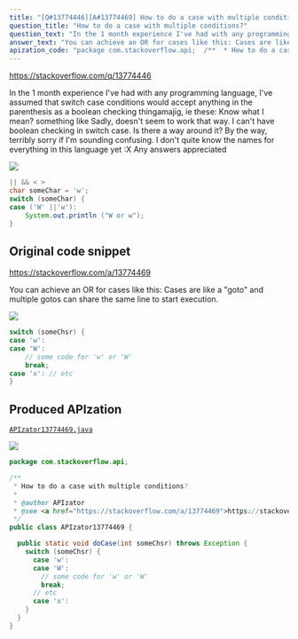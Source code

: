 ```yaml
---
title: "[Q#13774446][A#13774469] How to do a case with multiple conditions?"
question_title: "How to do a case with multiple conditions?"
question_text: "In the 1 month experience I've had with any programming language, I've assumed that switch case conditions would accept anything in the parenthesis as a boolean checking thingamajig, ie these: Know what I mean? something like Sadly, doesn't seem to work that way. I can't have boolean checking in switch case. Is there a way around it? By the way, terribly sorry if I'm sounding confusing. I don't quite know the names for everything in this language yet :X Any answers appreciated"
answer_text: "You can achieve an OR for cases like this: Cases are like a \"goto\" and multiple gotos can share the same line to start execution."
apization_code: "package com.stackoverflow.api;  /**  * How to do a case with multiple conditions?  *  * @author APIzator  * @see <a href=\"https://stackoverflow.com/a/13774469\">https://stackoverflow.com/a/13774469</a>  */ public class APIzator13774469 {    public static void doCase(int someChsr) throws Exception {     switch (someChsr) {       case 'w':       case 'W':         // some code for 'w' or 'W'         break;       // etc       case 'x':     }   } }"
---
```


https://stackoverflow.com/q/13774446

In the 1 month experience I&#x27;ve had with any programming language, I&#x27;ve assumed that switch case conditions would accept anything in the parenthesis as a boolean checking thingamajig, ie
these:
Know what I mean?
something like
Sadly, doesn&#x27;t seem to work that way. I can&#x27;t have boolean checking in switch case.
Is there a way around it?
By the way, terribly sorry if I&#x27;m sounding confusing. I don&#x27;t quite know the names for everything in this language yet :X
Any answers appreciated


<div class="code-logo"><img src="/stackoverflow.png" /></div>

```java
|| && < >
char someChar = 'w';
switch (someChar) {
case ('W' ||'w'):
    System.out.println ("W or w");
}
```


## Original code snippet

https://stackoverflow.com/a/13774469

You can achieve an OR for cases like this:
Cases are like a &quot;goto&quot; and multiple gotos can share the same line to start execution.

<div class="code-logo"><img src="/stackoverflow.png" /></div>

```java
switch (someChsr) {
case 'w':
case 'W':
    // some code for 'w' or 'W'
    break;
case 'x': // etc
}
```

## Produced APIzation

[`APIzator13774469.java`](https://github.com/pasqualesalza/apization-temp/raw/main/data/search/APIzator13774469.java)

<div class="code-logo"><img src="/apizator.png" /></div>

```java
package com.stackoverflow.api;

/**
 * How to do a case with multiple conditions?
 *
 * @author APIzator
 * @see <a href="https://stackoverflow.com/a/13774469">https://stackoverflow.com/a/13774469</a>
 */
public class APIzator13774469 {

  public static void doCase(int someChsr) throws Exception {
    switch (someChsr) {
      case 'w':
      case 'W':
        // some code for 'w' or 'W'
        break;
      // etc
      case 'x':
    }
  }
}

```